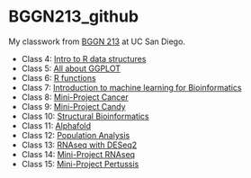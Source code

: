 # BGGN213_github
My classwork from [BGGN 213](https://bioboot.github.io/bggn213_F24/) at UC San Diego.


- Class 4: [Intro to R data structures]()
- Class 5: [All about GGPLOT](https://github.com/josieriveraalfaro/bggn213_github/blob/main/BGGN213%20Class%2005/class05.md)
- Class 6: [R functions](https://github.com/josieriveraalfaro/bggn213_github/blob/main/Class06/class06.md)
- Class 7: [Introduction to machine learning for Bioinformatics](https://github.com/josieriveraalfaro/bggn213_github/blob/main/class07/class07%20lab.md)
- Class 8: [Mini-Project Cancer](https://github.com/josieriveraalfaro/bggn213_github/blob/main/class08_miniproject/class8%20mini%20project.md)
- Class 9: [Mini-Project Candy](https://github.com/josieriveraalfaro/bggn213_github/blob/main/class09/class09candyminiproject.md)
- Class 10: [Structural Bioinformatics]()
- Class 11: [Alphafold]()
- Class 12: [Population Analysis]()
- Class 13: [RNAseq with DESeq2]()
- Class 14: [Mini-Project RNAseq]()
- Class 15: [Mini-Project Pertussis]()
